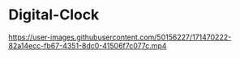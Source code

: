 # Digital-Clock


https://user-images.githubusercontent.com/50156227/171470222-82a14ecc-fb67-4351-8dc0-41506f7c077c.mp4


